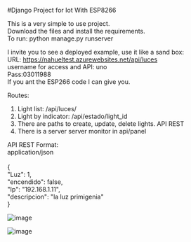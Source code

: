 #Django Project for Iot With ESP8266

This is a very simple to use project.<br/>
Download the files and install the requirements.<br/>
To run: python manage.py runserver <br/>

I invite you to see a deployed example, use it like a sand box:<br/>
URL: https://nahueltest.azurewebsites.net/api/luces<br/>
username for access and API: uno<br/>
Pass:03011988 <br/>
If you ant the ESP266 code I can give you.


Routes:<br/>
1) Light list: /api/luces/<br/>
2) Light by indicator: /api/estado/light_id <br/>
3) There are paths to create, update, delete lights. API REST <br/>
4) There is a server server monitor in api/panel<br/>

API REST Format:<br/>
application/json<br/>
<br/>
          {<br/>
              "Luz": 1,<br/>
              "encendido": false,<br/>
              "Ip": "192.168.1.11",<br/>
              "descripcion": "la luz primigenia"<br/>
          }<br/>

![image](https://user-images.githubusercontent.com/37676359/195884113-39a825b7-a2f8-415e-b989-79b538f5e89b.png)


![image](https://github.com/machoargentino123/basico/assets/37676359/a8f20d19-2ec2-49be-971c-9c3443333fc5)
